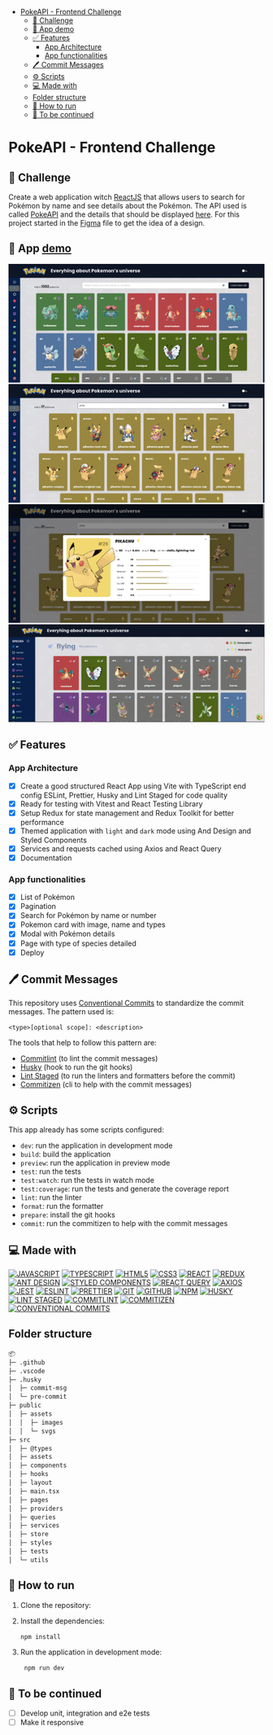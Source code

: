 - [PokeAPI - Frontend Challenge](#pokeapi---frontend-challenge)
  - [🎯 Challenge](#-challenge)
  - [🥳 App demo](#-app-demo)
  - [✅ Features](#-features)
    - [App Architecture](#app-architecture)
    - [App functionalities](#app-functionalities)
  - [🖊️ Commit Messages](#️-commit-messages)
  - [⚙️ Scripts](#️-scripts)
  - [💻 Made with](#-made-with)
  - [Folder structure](#folder-structure)
  - [🚀 How to run](#-how-to-run)
  - [👀 To be continued](#-to-be-continued)

# PokeAPI - Frontend Challenge

## 🎯 Challenge

Create a web application witch [ReactJS](https://reactjs.org/) that allows users to search for Pokémon by name and see details about the Pokémon. The API used is called [PokeAPI](https://pokeapi.co/docs/v2) and the details that should be displayed [here](./.github/challenge/rules.md). For this project started in the [Figma](https://www.figma.com/file/S4v20i3QiDpfXO3iKnzzrB/PokeAPI---Frontend-Chanllenge?type=design&node-id=2105%3A1453&mode=design&t=SKVZzDFu6NO8YMWE-1) file to get the idea of a design.

## 🥳 App [demo](http://pokemon-frontend-challenge.vercel.app)

![pokeapi](./.github/printscreen/app-04.png)
![pokeapi](./.github/printscreen/app-05.png)
![pokeapi](./.github/printscreen/app-03.png)
![pokeapi](./.github/printscreen/app-01.png)

## ✅ Features

### App Architecture

- [x] Create a good structured React App using Vite with TypeScript end config ESLint, Prettier, Husky and Lint Staged for code quality
- [x] Ready for testing with Vitest and React Testing Library
- [x] Setup Redux for state management and Redux Toolkit for better performance
- [x] Themed application with `light` and `dark` mode using And Design and Styled Components
- [x] Services and requests cached using Axios and React Query
- [x] Documentation

### App functionalities

- [x] List of Pokémon
- [x] Pagination
- [x] Search for Pokémon by name or number
- [x] Pokemon card with image, name and types
- [x] Modal with Pokémon details
- [x] Page with type of species detailed
- [x] Deploy

## 🖊️ Commit Messages

This repository uses [Conventional Commits](https://www.conventionalcommits.org/en/v1.0.0/) to standardize the commit messages. The pattern used is:

```
<type>[optional scope]: <description>
```

The tools that help to follow this pattern are:

- [Commitlint](https://commitlint.js.org/#/) (to lint the commit messages)
- [Husky](https://typicode.github.io/husky/#/) (hook to run the git hooks)
- [Lint Staged](https://github.com/lint-staged/lint-staged) (to run the linters and formatters before the commit)
- [Commitizen](https://commitizen.github.io/cz-cli/) (cli to help with the commit messages)

## ⚙️ Scripts

This app already has some scripts configured:

- `dev`: run the application in development mode
- `build`: build the application
- `preview`: run the application in preview mode
- `test`: run the tests
- `test:watch`: run the tests in watch mode
- `test:coverage`: run the tests and generate the coverage report
- `lint`: run the linter
- `format`: run the formatter
- `prepare`: install the git hooks
- `commit`: run the commitizen to help with the commit messages

## 💻 Made with

[![JAVASCRIPT](https://img.shields.io/badge/JavaScript-F7DF1E?style=for-the-badge&logo=javascript&logoColor=black)](https://developer.mozilla.org/pt-BR/docs/Web/JavaScript)
[![TYPESCRIPT](https://img.shields.io/badge/TypeScript-007ACC?style=for-the-badge&logo=typescript&logoColor=white)](https://www.typescriptlang.org/)
[![HTML5](https://img.shields.io/badge/HTML5-E34F26?style=for-the-badge&logo=html5&logoColor=white)](https://developer.mozilla.org/pt-BR/docs/Web/HTML)
[![CSS3](https://img.shields.io/badge/CSS3-1572B6?style=for-the-badge&logo=css3&logoColor=white)](https://developer.mozilla.org/pt-BR/docs/Web/CSS)
[![REACT](https://img.shields.io/badge/React-61DAFB?style=for-the-badge&logo=react&logoColor=black)](https://reactjs.org/)
[![REDUX](https://img.shields.io/badge/Redux-764ABC?style=for-the-badge&logo=redux&logoColor=white)](https://redux.js.org/)
[![ANT DESIGN](https://img.shields.io/badge/Ant_Design-0170FE?style=for-the-badge&logo=ant-design&logoColor=white)](https://ant.design/)
[![STYLED COMPONENTS](https://img.shields.io/badge/Styled_Components-DB7093?style=for-the-badge&logo=styled-components&logoColor=white)](https://styled-components.com/)
[![REACT QUERY](https://img.shields.io/badge/React_Query-000000?style=for-the-badge&logo=react-query&logoColor=white)](https://react-query.tanstack.com/)
[![AXIOS](https://img.shields.io/badge/Axios-000000?style=for-the-badge&logo=axios&logoColor=white)](https://axios-http.com/)
[![JEST](https://img.shields.io/badge/Jest-C21325?style=for-the-badge&logo=jest&logoColor=white)](https://jestjs.io/)
[![ESLINT](https://img.shields.io/badge/ESLint-4B32C3?style=for-the-badge&logo=eslint&logoColor=white)](https://eslint.org/)
[![PRETTIER](https://img.shields.io/badge/Prettier-F7B93E?style=for-the-badge&logo=prettier&logoColor=black)](https://prettier.io/)
[![GIT](https://img.shields.io/badge/Git-F05032?style=for-the-badge&logo=git&logoColor=white)](https://git-scm.com/)
[![GITHUB](https://img.shields.io/badge/GitHub-181717?style=for-the-badge&logo=github&logoColor=white)](https://www.github.com/)
[![NPM](https://img.shields.io/badge/NPM-CB3837?style=for-the-badge&logo=npm&logoColor=white)](https://www.npmjs.com/)
[![HUSKY](https://img.shields.io/badge/Husky-FF4081?style=for-the-badge&logo=husky&logoColor=white)](https://typicode.github.io/husky/#/)
[![LINT STAGED](https://img.shields.io/badge/Lint_Staged-7357CF?style=for-the-badge&logo=lint-staged&logoColor=white)](https://github.com/lint-staged/lint-staged)
[![COMMITLINT](https://img.shields.io/badge/Commitlint-E9A203?style=for-the-badge&logo=commitlint&logoColor=white)](https://commitlint.js.org/#/)
[![COMMITIZEN](https://img.shields.io/badge/Commitizen-2B7489?style=for-the-badge&logo=commitizen&logoColor=white)](https://commitizen.github.io/cz-cli/)
[![CONVENTIONAL COMMITS](https://img.shields.io/badge/Conventional_Commits-EC4A3F?style=for-the-badge&logo=conventionalcommits&logoColor=white)](https://www.conventionalcommits.org/en/v1.0.0/)

## Folder structure

```bash
📦
├─ .github
├─ .vscode
├─ .husky
│  ├─ commit-msg
│  └─ pre-commit
├─ public
│  ├─ assets
│  │  ├─ images
│  │  └─ svgs
├─ src
│  ├─ @types
│  ├─ assets
│  ├─ components
│  ├─ hooks
│  ├─ layout
│  ├─ main.tsx
│  ├─ pages
│  ├─ providers
│  ├─ queries
│  ├─ services
│  ├─ store
│  ├─ styles
│  ├─ tests
│  └─ utils
```

## 🚀 How to run

1. Clone the repository:
2. Install the dependencies:

   ```bash
   npm install
   ```

3. Run the application in development mode:

   ```bash
    npm run dev
   ```

## 👀 To be continued

- [ ] Develop unit, integration and e2e tests
- [ ] Make it responsive
